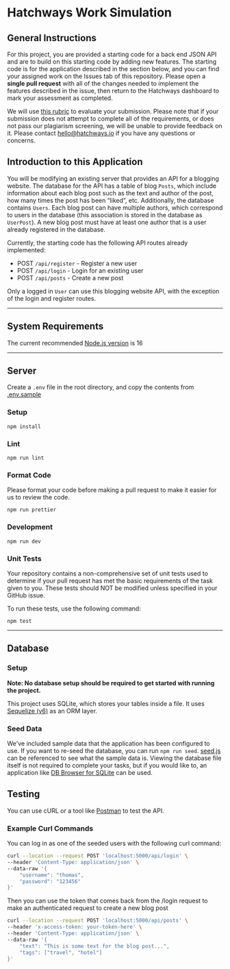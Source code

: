 # Hatchways Work Simulation

## General Instructions

For this project, you are provided a starting code for a back end JSON API and are to build on this starting code by adding new features. The starting code is for the application described in the section below, and you can find your assigned work on the Issues tab of this repository. Please open a **single pull request** with all of the changes needed to implement the features described in the issue, then return to the Hatchways dashboard to mark your assessment as completed.

We will use [this rubric](https://drive.google.com/file/d/1Lfn6JnanBhuSjMDQaIdIBk1_QK7i9mNU/view) to evaluate your submission. Please note that if your submission does not attempt to complete all of the requirements, or does not pass our plagiarism screening, we will be unable to provide feedback on it. Please contact hello@hatchways.io if you have any questions or concerns.


## Introduction to this Application

You will be modifying an existing server that provides an API for a blogging website. The database for the API has a table of blog `Posts`, which include information about each blog post such as the text and author of the post, how many times the post has been “liked”, etc. Additionally, the database contains `Users`. Each blog post can have multiple authors, which correspond to users in the database (this association is stored in the database as `UserPost`). A new blog post must have at least one author that is a user already registered in the database.

Currently, the starting code has the following API routes already implemented:

- POST `/api/register` - Register a new user
- POST `/api/login` - Login for an existing user
- POST `/api/posts` - Create a new post

Only a logged in `User` can use this blogging website API, with the exception of the login and register routes.

---

## System Requirements

The current recommended [Node.js version](https://nodejs.org/en/) is 16

---

## Server

Create a `.env` file in the root directory, and copy the contents from [.env.sample](.env.sample)

### Setup

```
npm install
```

### Lint

```
npm run lint
```

### Format Code

Please format your code before making a pull request to make it easier for us to review the code.

```
npm run prettier
```

### Development

```
npm run dev
```

### Unit Tests

Your repository contains a non-comprehensive set of unit tests used to determine if your pull request has met the basic requirements of the task given to you. These tests should NOT be modified unless specified in your GitHub issue.

To run these tests, use the following command:

```
npm test
```

---

## Database

### Setup

**Note: No database setup should be required to get started with running the project.**

This project uses SQLite, which stores your tables inside a file. It uses [Sequelize (v6)](https://sequelize.org/) as an ORM layer.

### Seed Data

We've included sample data that the application has been configured to use. If you want to re-seed the database, you can run `npm run seed`. [seed.js](./src/db/seed.js) can be referenced to see what the sample data is. Viewing the database file itself is not required to complete your tasks, but if you would like to, an application like [DB Browser for SQLite](https://sqlitebrowser.org/) can be used.

## Testing

You can use cURL or a tool like [Postman](https://www.postman.com/) to test the API.

### Example Curl Commands

You can log in as one of the seeded users with the following curl command:

```bash
curl --location --request POST 'localhost:5000/api/login' \
--header 'Content-Type: application/json' \
--data-raw '{
    "username": "thomas",
    "password": "123456"
}'
```

Then you can use the token that comes back from the /login request to make an authenticated request to create a new blog post

```bash
curl --location --request POST 'localhost:5000/api/posts' \
--header 'x-access-token: your-token-here' \
--header 'Content-Type: application/json' \
--data-raw '{
    "text": "This is some text for the blog post...",
    "tags": ["travel", "hotel"]
}'
```
